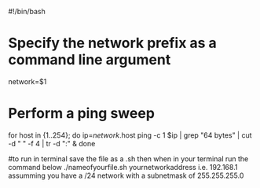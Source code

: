 #!/bin/bash

# Specify the network prefix as a command line argument
network=$1

# Perform a ping sweep
for host in {1..254}; do
    ip=$network.$host
    ping -c 1 $ip | grep "64 bytes" | cut -d " " -f 4 | tr -d ":" &
done

#to run in terminal save the file as a .sh then when in your terminal run the command below
./nameofyourfile.sh yournetworkaddress i.e. 192.168.1 assumming you have a /24 network with a subnetmask of 255.255.255.0
